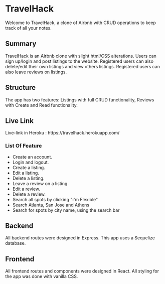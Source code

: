 # TravelHack

Welcome to TravelHack, a clone of Airbnb with CRUD operations to keep track of all your notes.

<h2>Summary</h2>

TravelHack is an Airbnb clone with slight html/CSS alterations. Users can sign up/login and post listings to the website. Registered users can also delete/edit their own listings and view others listings. Registered users can also leave reviews on listings.


<h2>Structure</h2>
The app has two features: Listings with full CRUD functionality, Reviews with Create and Read functionality.

<h2>Live Link </h2>
 Live-link in Heroku : https://travelhack.herokuapp.com/

<h3>List Of Feature</h3>
<ul>
  <li>Create an account.</li>
  <li>Login and logout.</li>
  <li>Create a listing.</li>
  <li>Edit a listing.</li>
  <li>Delete a listing.</li>
  <li>Leave a review on a listing.</li>
  <li>Edit a review.</li>
  <li>Delete a review.</li>
  <li>Search all spots by clicking "I'm Flexible"</li>
  <li>Search Atlanta, San Jose and Athens</li>
  <li>Search for spots by city name, using the search bar</li>
</ul>
  
 <h2>Backend</h2>
 
 All backend routes were designed in Express. This app uses a Sequelize database.
 
 <h2>Frontend</h2>
 
 All frontend routes and components were designed in React. All styling for the app was done with vanilla CSS.
 
 
 


